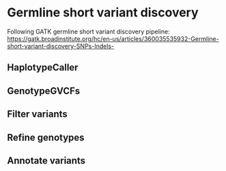 # Germline short variant discovery

Following GATK germline short variant discovery pipeline:
https://gatk.broadinstitute.org/hc/en-us/articles/360035535932-Germline-short-variant-discovery-SNPs-Indels-

## HaplotypeCaller

## GenotypeGVCFs

## Filter variants

## Refine genotypes

## Annotate variants

